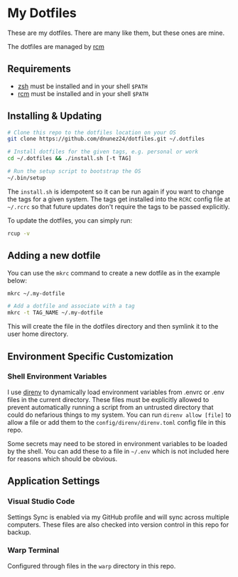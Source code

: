 # My Dotfiles

These are my dotfiles. There are many like them, but these ones are mine.

The dotfiles are managed by [rcm](https://thoughtbot.github.io/rcm/)

## Requirements

* [zsh](https://github.com/ohmyzsh/ohmyzsh/wiki/Installing-ZSH) must be installed and in your shell `$PATH`
* [rcm](https://github.com/thoughtbot/rcm#installation) must be installed and in your shell `$PATH`


## Installing & Updating

```sh
# Clone this repo to the dotfiles location on your OS
git clone https://github.com/dnunez24/dotfiles.git ~/.dotfiles

# Install dotfiles for the given tags, e.g. personal or work
cd ~/.dotfiles && ./install.sh [-t TAG]

# Run the setup script to bootstrap the OS
~/.bin/setup
```

The `install.sh` is idempotent so it can be run again if you want to change the tags for a given system. The tags get installed into the `RCRC` config file at `~/.rcrc` so that future updates don't require the tags to be passed explicitly.

To update the dotfiles, you can simply run:

```sh
rcup -v
```

## Adding a new dotfile

You can use the `mkrc` command to create a new dotfile as in the example below:

```sh
mkrc ~/.my-dotfile

# Add a dotfile and associate with a tag
mkrc -t TAG_NAME ~/.my-dotfile
```

This will create the file in the dotfiles directory and then symlink it to the user home directory.

## Environment Specific Customization

### Shell Environment Variables

I use [direnv](https://github.com/direnv/direnv) to dynamically load environment variables from .envrc or .env files in the current directory. These files must be explicitly allowed to prevent automatically running a script from an untrusted directory that could do nefarious things to my system. You can run `direnv allow [file]` to allow a file or add them to the `config/direnv/direnv.toml` config file in this repo.

Some secrets may need to be stored in environment variables to be loaded by the shell. You can add these to a file in `~/.env` which is not included here for reasons which should be obvious. 

## Application Settings

### Visual Studio Code

Settings Sync is enabled via my GitHub profile and will sync across multiple computers. These files are also checked into version control in this repo for backup.

### Warp Terminal

Configured through files in the `warp` directory in this repo.
